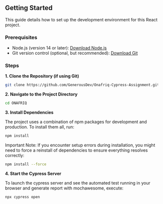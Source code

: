 ## Getting Started

This guide details how to set up the development environment for this React project.

### Prerequisites

* Node.js (version 14 or later): [Download Node.js](https://nodejs.org/en/download)
* Git version control (optional, but recommended): [Download Git](https://git-scm.com/downloads)

### Steps

**1. Clone the Repository (if using Git)**

```Bash
git clone https://github.com/GenerousDev/Onafriq-Cypress-Assignment.git
```

**2. Navigate to the Project Directory**

```Bash
cd ONAFRIQ
```

**3. Install Dependencies**

The project uses a combination of npm packages for development and production. To install them all, run:

```Bash
npm install
```

Important Note: If you encounter setup errors during installation, you might need to force a reinstall of dependencies to ensure everything resolves correctly:

```Bash
npm install --force
```

**4. Start the Cypress Server**

To launch the cypress server and see the automated test running in your browser and generate report with mochawesome, execute:

```Bash
npx cypress open
```
